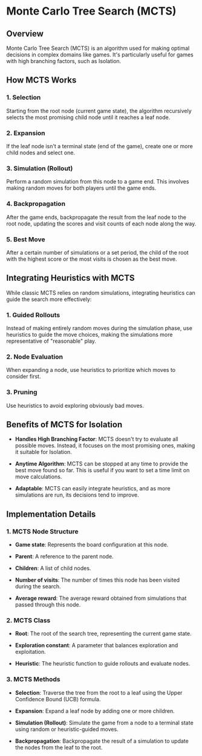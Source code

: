 # Monte Carlo Tree Search (MCTS)

## Overview

Monte Carlo Tree Search (MCTS) is an algorithm used for making optimal decisions in complex domains like games. It's particularly useful for games with high branching factors, such as Isolation.

## How MCTS Works

### 1. Selection
Starting from the root node (current game state), the algorithm recursively selects the most promising child node until it reaches a leaf node.

### 2. Expansion
If the leaf node isn't a terminal state (end of the game), create one or more child nodes and select one.

### 3. Simulation (Rollout)
Perform a random simulation from this node to a game end. This involves making random moves for both players until the game ends.

### 4. Backpropagation
After the game ends, backpropagate the result from the leaf node to the root node, updating the scores and visit counts of each node along the way.

### 5. Best Move
After a certain number of simulations or a set period, the child of the root with the highest score or the most visits is chosen as the best move.

## Integrating Heuristics with MCTS

While classic MCTS relies on random simulations, integrating heuristics can guide the search more effectively:

### 1. Guided Rollouts
Instead of making entirely random moves during the simulation phase, use heuristics to guide the move choices, making the simulations more representative of "reasonable" play.

### 2. Node Evaluation
When expanding a node, use heuristics to prioritize which moves to consider first.

### 3. Pruning
Use heuristics to avoid exploring obviously bad moves.

## Benefits of MCTS for Isolation

- **Handles High Branching Factor**: MCTS doesn't try to evaluate all possible moves. Instead, it focuses on the most promising ones, making it suitable for Isolation.
  
- **Anytime Algorithm**: MCTS can be stopped at any time to provide the best move found so far. This is useful if you want to set a time limit on move calculations.
  
- **Adaptable**: MCTS can easily integrate heuristics, and as more simulations are run, its decisions tend to improve.

## Implementation Details

### 1. MCTS Node Structure

- **Game state**: Represents the board configuration at this node.
  
- **Parent**: A reference to the parent node.
  
- **Children**: A list of child nodes.
  
- **Number of visits**: The number of times this node has been visited during the search.
  
- **Average reward**: The average reward obtained from simulations that passed through this node.

### 2. MCTS Class

- **Root**: The root of the search tree, representing the current game state.
  
- **Exploration constant**: A parameter that balances exploration and exploitation.
  
- **Heuristic**: The heuristic function to guide rollouts and evaluate nodes.

### 3. MCTS Methods

- **Selection**: Traverse the tree from the root to a leaf using the Upper Confidence Bound (UCB) formula.
  
- **Expansion**: Expand a leaf node by adding one or more children.
  
- **Simulation (Rollout)**: Simulate the game from a node to a terminal state using random or heuristic-guided moves.
  
- **Backpropagation**: Backpropagate the result of a simulation to update the nodes from the leaf to the root.
